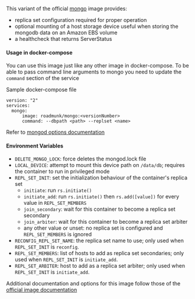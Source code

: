 This variant of the official [mongo](https://hub.docker.com/_/mongo/) image provides:

 * replica set configuration required for proper operation
 * optional mounting of a host storage device useful when storing the mongodb data on an Amazon EBS volume
 * a healthcheck that returns ServerStatus

#### Usage in docker-compose

You can use this image just like any other image in docker-compose.
To be able to pass command line arguments to mongo you need to update the `command` section of the service

Sample docker-compose file
```
version: "2"
services:
  mongo:
      image: roadmunk/mongo:<versionNumber>
      command: --dbpath <path> --replset <name>
```

Refer to [mongod options documentation](https://docs.mongodb.com/manual/reference/program/mongod/)

#### Environment Variables

 * `DELETE_MONGO_LOCK`: force deletes the mongod.lock file
 * `LOCAL_DEVICE`: attempt to mount this device path on `/data/db`; requires the container to run in privileged mode
 * `REPL_SET_INIT`: set the initialization behaviour of the container's replica set
    * `initiate`: run `rs.initiate()`
    * `initiate_add`: run `rs.initiate()` then `rs.add([value])` for every value in `REPL_SET_MEMBERS`
    * `join_secondary`: wait for this container to become a replica set secondary
    * `join_arbiter`: wait for this container to become a replica set arbiter
    * any other value or unset: no replica set is configured and `REPL_SET_MEMBERS` is ignored
 * `RECONFIG_REPL_SET_NAME`: the replica set name to use; only used when `REPL_SET_INIT` is `reconfig`.
 * `REPL_SET_MEMBERS`: list of hosts to add as replica set secondaries; only used when `REPL_SET_INIT` is `initiate_add`.
 * `REPL_SET_ARBITER`: host to add as a replica set arbiter; only used when `REPL_SET_INIT` is `initiate_add`.

Additional documentation and options for this image follow those of the [official image documentation](https://github.com/docker-library/docs/tree/master/mongo)